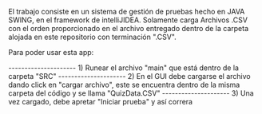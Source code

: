 El trabajo consiste en un sistema de gestión de pruebas hecho en JAVA SWING, en el framework de intelliJIDEA. 
Solamente carga Archivos .CSV con el orden proporcionado en el archivo entregado dentro de la carpeta alojada en este repositorio con terminación ".CSV".

Para poder usar esta app:

--------------------- 1) Runear el archivo "main" que está dentro de la carpeta "SRC"
--------------------- 2) En el GUI debe cargarse el archivo dando click en "cargar archivo", este se encuentra dentro de la misma carpeta del código y se llama "QuizData.CSV"
--------------------- 3) Una vez cargado, debe apretar "Iniciar prueba" y así correra 
